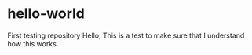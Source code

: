# hello-world
First testing repository 
Hello,
This is a test to make sure that I understand how this works. 
